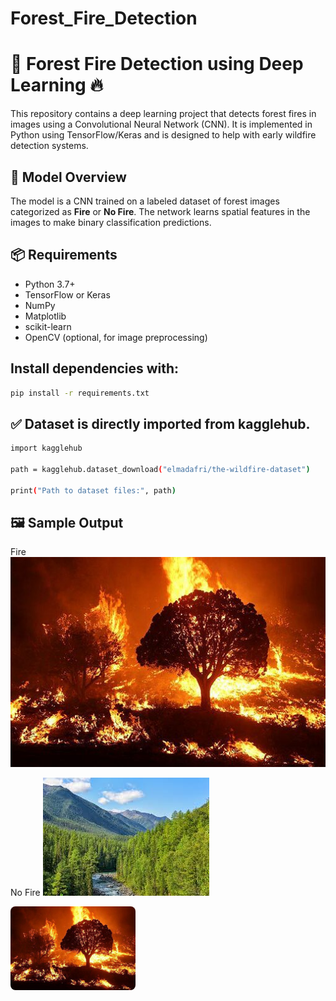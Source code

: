 # Forest_Fire_Detection
# 🌲 Forest Fire Detection using Deep Learning 🔥

This repository contains a deep learning project that detects forest fires in images using a Convolutional Neural Network (CNN). It is implemented in Python using TensorFlow/Keras and is designed to help with early wildfire detection systems.


## 🧠 Model Overview

The model is a CNN trained on a labeled dataset of forest images categorized as **Fire** or **No Fire**. The network learns spatial features in the images to make binary classification predictions.

## 📦 Requirements

- Python 3.7+
- TensorFlow or Keras
- NumPy
- Matplotlib
- scikit-learn
- OpenCV (optional, for image preprocessing)

## Install dependencies with:

```bash
pip install -r requirements.txt

```

## ✅ Dataset is directly imported from kagglehub.
```bash
import kagglehub

path = kagglehub.dataset_download("elmadafri/the-wildfire-dataset")

print("Path to dataset files:", path)
```
## 🖼️ Sample Output
Fire
![Fire](fire_sample.jpg)

No Fire
![No Fire](nofire_sample.jpeg)


<img src="fire_sample.jpg" alt="Fire" style="max-width:200px; border-radius:8px;" />











